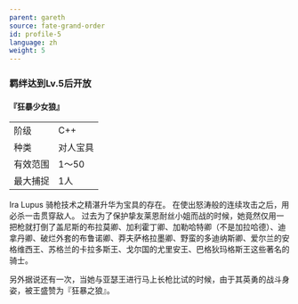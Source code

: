 ```yaml
---
parent: gareth
source: fate-grand-order
id: profile-5
language: zh
weight: 5
---
```


### 羁绊达到Lv.5后开放

#### 『狂暴少女狼』

<table>
  <tr><td>阶级</td><td>C++</td></tr>
  <tr><td>种类</td><td>对人宝具</td></tr>
  <tr><td>有效范围</td><td>1～50</td></tr>
  <tr><td>最大捕捉</td><td>1人</td></tr>
</table>

Ira Lupus
骑枪技术之精湛升华为宝具的存在。
在使出怒涛般的连续攻击之后，用必杀一击贯穿敌人。
过去为了保护挚友莱恩耐丝小姐而战的时候，她竟然仅用一把枪就打倒了盖尼斯的布拉莫卿、加利霍丁卿、加勒哈特卿（不是加拉哈德）、迪拿丹卿、破烂外套的布鲁诺卿、莽夫萨格拉墨卿、野蛮的多迪纳斯卿、爱尔兰的安格维西王、苏格兰的卡拉多斯王、戈尔国的尤里安王、巴格狄玛格斯王这些著名的骑士。

另外据说还有一次，当她与亚瑟王进行马上长枪比试的时候，由于其英勇的战斗身姿，被王盛赞为『狂暴之狼』。
